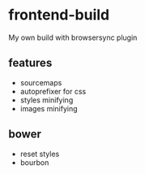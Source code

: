 # frontend-build

My own build with browsersync plugin

## features
- sourcemaps
- autoprefixer for css
- styles minifying
- images minifying

## bower
- reset styles
- bourbon
